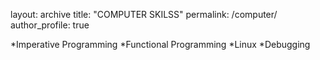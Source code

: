 layout: archive
title: "COMPUTER SKILSS"
permalink: /computer/
author_profile: true

*Imperative Programming
*Functional Programming
*Linux
*Debugging
